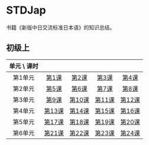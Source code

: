 # STDJap

书籍《新版中日交流标准日本语》的知识总结。

## 初级上

| 单元 \ 课时 |||||
| :---: | :---: | :---: | :---: | :---: |
| 第1单元 |[第1课](PrimaryPart1/Lesson01/README.md)|[第2课](PrimaryPart1/Lesson02/README.md)|[第3课](PrimaryPart1/Lesson03/README.md)|[第4课](PrimaryPart1/Lesson04/README.md)|
| 第2单元 |[第5课](PrimaryPart1/Lesson05/README.md)|[第6课](PrimaryPart1/Lesson06/README.md)|[第7课](PrimaryPart1/Lesson07/README.md)|[第8课](PrimaryPart1/Lesson08/README.md)|
| 第3单元 |[第9课](PrimaryPart1/Lesson09/README.md)|[第10课](PrimaryPart1/Lesson10/README.md)|[第11课](PrimaryPart1/Lesson11/README.md)|[第12课](PrimaryPart1/Lesson12/README.md)|
| 第4单元 |[第13课](PrimaryPart1/Lesson13/README.md)|[第14课](PrimaryPart1/Lesson14/README.md)|[第15课](PrimaryPart1/Lesson15/README.md)|[第16课](PrimaryPart1/Lesson16/README.md)|
| 第5单元 |[第17课](PrimaryPart1/Lesson17/README.md)|[第18课](PrimaryPart1/Lesson18/README.md)|[第19课](PrimaryPart1/Lesson19/README.md)|[第20课](PrimaryPart1/Lesson20/README.md)|
| 第6单元 |[第21课](PrimaryPart1/Lesson21/README.md)|[第22课](PrimaryPart1/Lesson22/README.md)|[第23课](PrimaryPart1/Lesson23/README.md)|[第24课](PrimaryPart1/Lesson24/README.md)|
